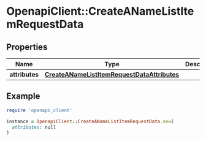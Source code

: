 # OpenapiClient::CreateANameListItemRequestData

## Properties

| Name | Type | Description | Notes |
| ---- | ---- | ----------- | ----- |
| **attributes** | [**CreateANameListItemRequestDataAttributes**](CreateANameListItemRequestDataAttributes.md) |  | [optional] |

## Example

```ruby
require 'openapi_client'

instance = OpenapiClient::CreateANameListItemRequestData.new(
  attributes: null
)
```

